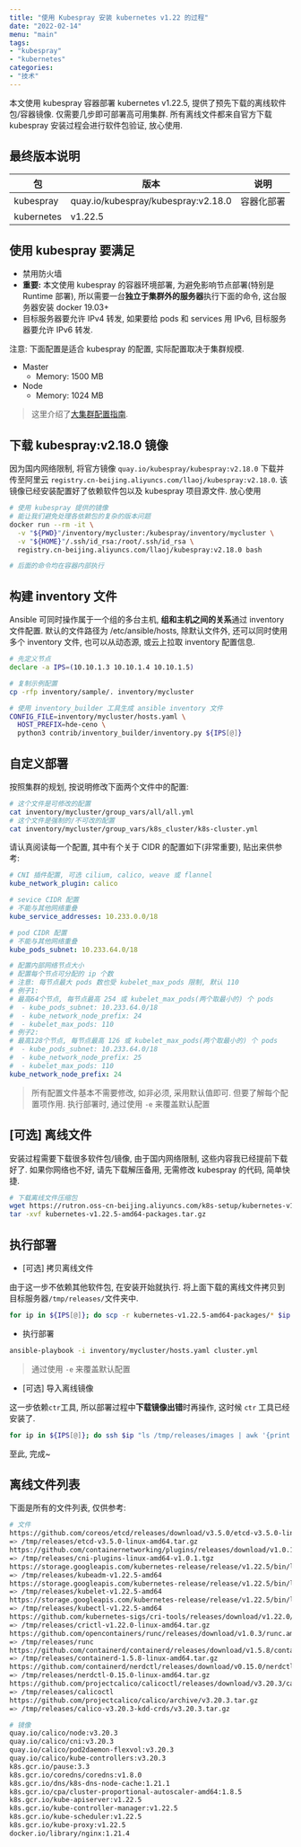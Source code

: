 ```yaml
---
title: "使用 Kubespray 安装 kubernetes v1.22 的过程"
date: "2022-02-14"
menu: "main"
tags:
- "kubespray"
- "kubernetes"
categories:
- "技术"
---
```


本文使用 kubespray 容器部署 kubernetes v1.22.5, 提供了预先下载的离线软件包/容器镜像. 仅需要几步即可部署高可用集群. 所有离线文件都来自官方下载 kubespray 安装过程会进行软件包验证, 放心使用.

## 最终版本说明

|包|版本|说明|
|-|-|-|
|kubespray|quay.io/kubespray/kubespray:v2.18.0|容器化部署|
|kubernetes|v1.22.5||

## 使用 kubespray 要满足

- 禁用防火墙
- **重要:** 本文使用 kubespray 的容器环境部署, 为避免影响节点部署(特别是 Runtime 部署), 所以需要一台**独立于集群外的服务器**执行下面的命令, 这台服务器安装 docker 19.03+
- 目标服务器要允许 IPv4 转发, 如果要给 pods 和 services 用 IPv6, 目标服务器要允许 IPv6 转发.

注意: 下面配置是适合 kubespray 的配置, 实际配置取决于集群规模.

- Master
  - Memory: 1500 MB
- Node
  - Memory: 1024 MB

> 这里介绍了[大集群配置指南](https://kubernetes.io/docs/setup/best-practices/cluster-large/#size-of-master-and-master-components).

## 下载 kubespray:v2.18.0 镜像

因为国内网络限制, 将官方镜像 `quay.io/kubespray/kubespray:v2.18.0` 下载并传至阿里云 `registry.cn-beijing.aliyuncs.com/llaoj/kubespray:v2.18.0`. 该镜像已经安装配置好了依赖软件包以及 kubespray 项目源文件. 放心使用

```sh
# 使用 kubespray 提供的镜像
# 能让我们避免处理各依赖包的复杂的版本问题
docker run --rm -it \
  -v "${PWD}"/inventory/mycluster:/kubespray/inventory/mycluster \
  -v "${HOME}"/.ssh/id_rsa:/root/.ssh/id_rsa \
  registry.cn-beijing.aliyuncs.com/llaoj/kubespray:v2.18.0 bash

# 后面的命令均在容器内部执行
```

## 构建 inventory 文件

Ansible 可同时操作属于一个组的多台主机, **组和主机之间的关系**通过 inventory 文件配置. 默认的文件路径为 /etc/ansible/hosts, 除默认文件外, 还可以同时使用多个 inventory 文件, 也可以从动态源, 或云上拉取 inventory 配置信息.

```sh
# 先定义节点
declare -a IPS=(10.10.1.3 10.10.1.4 10.10.1.5)

# 复制示例配置
cp -rfp inventory/sample/. inventory/mycluster

# 使用 inventory_builder 工具生成 ansible inventory 文件
CONFIG_FILE=inventory/mycluster/hosts.yaml \
  HOST_PREFIX=hde-ceno \
  python3 contrib/inventory_builder/inventory.py ${IPS[@]}
```

## 自定义部署

按照集群的规划, 按说明修改下面两个文件中的配置:

```sh
# 这个文件是可修改的配置
cat inventory/mycluster/group_vars/all/all.yml
# 这个文件是强制的/不可改的配置
cat inventory/mycluster/group_vars/k8s_cluster/k8s-cluster.yml
```

请认真阅读每一个配置, 其中有个关于 CIDR 的配置如下(非常重要), 贴出来供参考:

```yaml
# CNI 插件配置, 可选 cilium, calico, weave 或 flannel
kube_network_plugin: calico

# sevice CIDR 配置
# 不能与其他网络重叠
kube_service_addresses: 10.233.0.0/18

# pod CIDR 配置
# 不能与其他网络重叠
kube_pods_subnet: 10.233.64.0/18

# 配置内部网络节点大小
# 配置每个节点可分配的 ip 个数
# 注意: 每节点最大 pods 数也受 kubelet_max_pods 限制, 默认 110
# 例子1:
# 最高64个节点, 每节点最高 254 或 kubelet_max_pods(两个取最小的) 个 pods 
#  - kube_pods_subnet: 10.233.64.0/18
#  - kube_network_node_prefix: 24
#  - kubelet_max_pods: 110
# 例子2:
# 最高128个节点, 每节点最高 126 或 kubelet_max_pods(两个取最小的) 个 pods 
#  - kube_pods_subnet: 10.233.64.0/18
#  - kube_network_node_prefix: 25
#  - kubelet_max_pods: 110
kube_network_node_prefix: 24
```

> 所有配置文件基本不需要修改, 如非必须, 采用默认值即可. 但要了解每个配置项作用. 执行部署时, 通过使用 `-e` 来覆盖默认配置

## [可选] 离线文件

安装过程需要下载很多软件包/镜像, 由于国内网络限制, 这些内容我已经提前下载好了. 如果你网络也不好, 请先下载解压备用, 无需修改 kubespray 的代码, 简单快捷.

```sh
# 下载离线文件压缩包
wget https://rutron.oss-cn-beijing.aliyuncs.com/k8s-setup/kubernetes-v1.22.5-amd64-packages.tar.gz
tar -xvf kubernetes-v1.22.5-amd64-packages.tar.gz
````

## 执行部署

- [可选] 拷贝离线文件

由于这一步不依赖其他软件包, 在安装开始就执行. 将上面下载的离线文件拷贝到目标服务器`/tmp/releases/`文件夹中.

```sh
for ip in ${IPS[@]}; do scp -r kubernetes-v1.22.5-amd64-packages/* $ip:/tmp/releases/; done
```

- 执行部署

```sh
ansible-playbook -i inventory/mycluster/hosts.yaml cluster.yml
```

> 通过使用 `-e` 来覆盖默认配置


- [可选] 导入离线镜像

这一步依赖`ctr`工具, 所以部署过程中**下载镜像出错**时再操作, 这时候 `ctr` 工具已经安装了.

```sh
for ip in ${IPS[@]}; do ssh $ip "ls /tmp/releases/images | awk '{print \"ctr -n k8s.io i import\", \"/tmp/releases/images/\"\$1}' | sh -x"; done
```

至此, 完成~

## 离线文件列表

下面是所有的文件列表, 仅供参考:

```sh
# 文件
https://github.com/coreos/etcd/releases/download/v3.5.0/etcd-v3.5.0-linux-amd64.tar.gz
=> /tmp/releases/etcd-v3.5.0-linux-amd64.tar.gz
https://github.com/containernetworking/plugins/releases/download/v1.0.1/cni-plugins-linux-amd64-v1.0.1.tgz
=> /tmp/releases/cni-plugins-linux-amd64-v1.0.1.tgz
https://storage.googleapis.com/kubernetes-release/release/v1.22.5/bin/linux/amd64/kubeadm
=> /tmp/releases/kubeadm-v1.22.5-amd64
https://storage.googleapis.com/kubernetes-release/release/v1.22.5/bin/linux/amd64/kubelet
=> /tmp/releases/kubelet-v1.22.5-amd64
https://storage.googleapis.com/kubernetes-release/release/v1.22.5/bin/linux/amd64/kubectl
=> /tmp/releases/kubectl-v1.22.5-amd64
https://github.com/kubernetes-sigs/cri-tools/releases/download/v1.22.0/crictl-v1.22.0-linux-amd64.tar.gz
=> /tmp/releases/crictl-v1.22.0-linux-amd64.tar.gz
https://github.com/opencontainers/runc/releases/download/v1.0.3/runc.amd64
=> /tmp/releases/runc
https://github.com/containerd/containerd/releases/download/v1.5.8/containerd-1.5.8-linux-amd64.tar.gz
=> /tmp/releases/containerd-1.5.8-linux-amd64.tar.gz
https://github.com/containerd/nerdctl/releases/download/v0.15.0/nerdctl-0.15.0-linux-amd64.tar.gz
=> /tmp/releases/nerdctl-0.15.0-linux-amd64.tar.gz
https://github.com/projectcalico/calicoctl/releases/download/v3.20.3/calicoctl-linux-amd64
=> /tmp/releases/calicoctl
https://github.com/projectcalico/calico/archive/v3.20.3.tar.gz
=> /tmp/releases/calico-v3.20.3-kdd-crds/v3.20.3.tar.gz

# 镜像
quay.io/calico/node:v3.20.3
quay.io/calico/cni:v3.20.3
quay.io/calico/pod2daemon-flexvol:v3.20.3
quay.io/calico/kube-controllers:v3.20.3
k8s.gcr.io/pause:3.3
k8s.gcr.io/coredns/coredns:v1.8.0
k8s.gcr.io/dns/k8s-dns-node-cache:1.21.1
k8s.gcr.io/cpa/cluster-proportional-autoscaler-amd64:1.8.5
k8s.gcr.io/kube-apiserver:v1.22.5
k8s.gcr.io/kube-controller-manager:v1.22.5
k8s.gcr.io/kube-scheduler:v1.22.5
k8s.gcr.io/kube-proxy:v1.22.5
docker.io/library/nginx:1.21.4
```